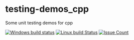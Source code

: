 # testing-demos_cpp
Some unit testing demos for cpp

[![Windows build status](https://ci.appveyor.com/api/projects/status/let67ors5bfe9xgf/branch/master?svg=true)](https://ci.appveyor.com/project/AndreasAugustin/testing-demos-cpp/branch/master)
[![Linux build Status](https://travis-ci.org/AndreasAugustin/testing-demos_cpp.svg?branch=master)](https://travis-ci.org/AndreasAugustin/testing-demos_cpp)
[![Issue Count](https://codeclimate.com/github/AndreasAugustin/testing-demos_cpp/badges/issue_count.svg)](https://codeclimate.com/github/AndreasAugustin/testing-demos_cpp)
